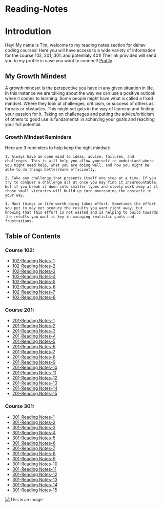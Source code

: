 # Reading-Notes

# Introdution
  Hey! My name is Tim, welcome to my reading notes section for deltav coding courses! Here you will have access to a wide variety of information for the course 102, 201, 301. and potentialy 401! The link provided will send you to my profile in case you want to connect! [Profile](https://github.com/TimM32)
## My Growth Mindest
  A growth mindset is the perspective you have in any given situation in life. In this instance we are talking about the way we can use a positive outlook when it comes to learning. Some people might have what is called a fixed mindset. Where they look at challenges, criticism, or success of others as threats or obstacles. This might set gets in the way of learning and finding your passion for it. Taking on challeneges and putting the advice/criticism of others to good use is fundamental in achieving your goals and reaching your full potential.
  
### Growth Mindset Reminders
  Here are 3 reminders to help keep the right mindset:
    
    1. Always have an open mind to ideas, advice, failures, and challenges. This is will help you allow yourself to undetstand where you might need help, what you are doing well, and how you might be able to do things better/more efficiently.
    
    2. Take any challenge that presents itself one step at a time. If you try to conquer a challenge all at once you may find it insurmountable, but if you break it down into smaller types and slowly work away at it those small victories will build up into overcoming the obstacle in your way.
   
    3. Most things in life worth doing takes effort. Sometimes the effort you put in may not produce the results you want right away, but knowing that this effort is not wasted and is helping to build towards the results you want is key in managing realistic gaols and frustrations.

## Table of Contents

### Course 102:

- [102-Reading Notes-1](reading-notes-01.md)
- [102-Reading Notes-2](reading-notes-02.md)
- [102-Reading Notes-3](reading-notes-03.md)
- [102-Reading Notes-4](reading-notes-04.md)
- [102-Reading Notes-5](reading-notes-05.md)
- [102-Reading Notes-6](reading-notes-06.md)
- [102-Reading Notes-7](reading-notes-07.md)
- [102-Reading Notes-8](reading-notes-08.md)

### Course 201:

- [201-Reading Notes-1](reading-notes-201.md)
- [201-Reading Notes-2](reading-notes-202.md)
- [201-Reading Notes-3](reading-notes-203.md)
- [201-Reading Notes-4](reading-notes-204.md)
- [201-Reading Notes-5](reading-notes-205.md)
- [201-Reading Notes-6](reading-notes-206.md)
- [201-Reading Notes-7](reading-notes-207.md)
- [201-Reading Notes-8](reading-notes-208.md)
- [201-Reading Notes-9](reading-notes-209.md)
- [201-Reading Notes-10](reading-notes-210.md)
- [201-Reading Notes-11](reading-notes-211.md)
- [201-Reading Notes-12](reading-notes-212.md)
- [201-Reading Notes-13](reading-notes-213.md)
- [201-Reading Notes-14](reading-notes-214.md)
- [201-Reading Notes-15](reading-notes-215.md)

### Course 301:

- [301-Reading Notes-1](reading-notes-301.md)
- [301-Reading Notes-2](reading-notes-302.md)
- [301-Reading Notes-3](reading-notes-303.md)
- [301-Reading Notes-4](reading-notes-304.md)
- [301-Reading Notes-5](reading-notes-305.md)
- [301-Reading Notes-6](reading-notes-306.md)
- [301-Reading Notes-7](reading-notes-307.md)
- [301-Reading Notes-8](reading-notes-308.md)
- [301-Reading Notes-9](reading-notes-309.md)
- [301-Reading Notes-10](reading-notes-310.md)
- [301-Reading Notes-11](reading-notes-311.md)
- [301-Reading Notes-12](reading-notes-312.md)
- [301-Reading Notes-13](reading-notes-313.md)
- [301-Reading Notes-14](reading-notes-314.md)
- [301-Reading Notes-15](reading-notes-315.md)


![This is an image](https://external-preview.redd.it/fue2a8dUlz0f7pogTkBcWkrLhExwzgRo41_IBrwbBQY.jpg?auto=webp&s=44b8acc3cba1ac5ff73372aeffd79c6bc71bcc4a)
